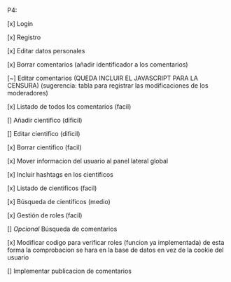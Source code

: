 P4:

[x] Login

[x] Registro

[x] Editar datos personales

[x] Borrar comentarios (añadir identificador a los comentarios)

[~] Editar comentarios (QUEDA INCLUIR EL JAVASCRIPT PARA LA CENSURA) (sugerencia: tabla para registrar las modificaciones de los moderadores)

[x] Listado de todos los comentarios (facil)

[] Añadir cientifico (dificil)

[] Editar cientifico (dificil)

[x] Borrar cientifico (facil)

[x] Mover informacion del usuario al panel lateral global

[x] Incluir hashtags en los cientificos

[x] Listado de cientificos (facil)

[x] Búsqueda de científicos (medio)

[x] Gestión de roles (facil)

[] *Opcional* Búsqueda de comentarios

[x] Modificar codigo para verificar roles (funcion ya implementada) de esta forma la comprobacion se hara en la base de datos en vez de la cookie del usuario

[] Implementar publicacion de comentarios